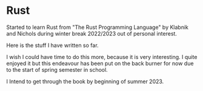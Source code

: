 # Rust

Started to learn Rust from "The Rust Programming Language" by Klabnik and Nichols during winter break 2022/2023 out of personal interest.

Here is the stuff I have written so far.

I wish I could have time to do this more, because it is very interesting. I quite enjoyed it but this endeavour has been put on the back burner for now due to the start of spring semester in school.

I Intend to get through the book by beginning of summer 2023.
